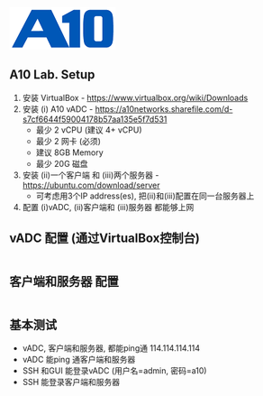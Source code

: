 ![](/Images/A10-NewLogos-Blue-NoReg-RGB-50.png)

## A10 Lab. Setup
1. 安装 VirtualBox - https://www.virtualbox.org/wiki/Downloads
2. 安装 (i) A10 vADC - https://a10networks.sharefile.com/d-s7cf6644f59004178b57aa135e5f7d531
    + 最少 2 vCPU (建议 4+ vCPU)
    + 最少 2 网卡 (必须)
    + 建议 8GB Memory
    + 最少 20G 磁盘   
3. 安装 (ii)一个客户端 和 (iii)两个服务器 - https://ubuntu.com/download/server
    + 可考虑用3个IP address(es), 把(ii)和(iii)配置在同一台服务器上
4. 配置 (i)vADC, (ii)客户端和 (iii)服务器 都能够上网

## vADC 配置 (通过VirtualBox控制台) 
```

```

## 客户端和服务器 配置
```

```

## 基本测试
+ vADC, 客户端和服务器, 都能ping通 114.114.114.114 
+ vADC 能ping 通客户端和服务器
+ SSH 和GUI 能登录vADC (用户名=admin, 密码=a10)
+ SSH 能登录客户端和服务器